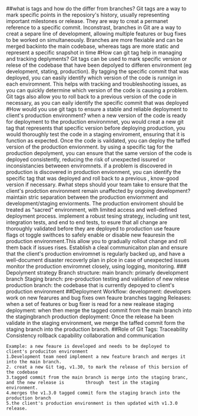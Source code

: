 ##what is tags and how do the differ from branches?
    Git tags are a way to mark specific points in the reposiory's history, usually representing important milestones or release. They are way to creat a permanet reference to a specific commit.
    Inconstrast, branches in Git are a way to creat a separe line of development, allowing multiple features or bug fixes to be worked on simultaneously. Branches are more flexiable and can be merged backinto the main codebase, whereas tags are more static and represent a specific snapshot in time
#How can git tag help in managing and tracking deplyments?
    Git tags can be used to mark specific version or relese of the codebase that have been depolyed to differen environment (eg development, stating, production).
    By tagging the specific commit that was deployed, you can easily identify which version of the code is runnign in each enviromnent. This helps with tracking and troubleshooting issues, as you can quickly determine which version of the code is causing a problem.
    Git tags also allow you to roll back to a previous version of the code in necessary, as you can eaily identify the specific commit that was deployed
#How would you use git tags to ensure a stable and reliable deployment to client's production environment?
    when a new version of the code is ready for deployment to the production environmnet, you would creat a new git tag that represents that specific version
    before deploying production, you would thoroughly test the code in a staging enviroment, ensuring that it is function as expected. Once the code is vaildated, you can deploy the taffed version of the production envionment.
    by using a specific tag for the production depolyment, you can ensure that the same version of the code is deployed consistently, reducing the risk of unexpected issured or inconsistancies betweeen enviromnets. 
    if a problem is discovered in production is discovered in production envionment, you can identify the specific tag that was deployed and roll back to a previous , know-good version if necessary.
#what steps should your team take to ensure that the client's prodction environment remain unaffected by ongoing development?
    maintain stric separation between the production enviornment and development/staging enviorments. The production enviroment should be treated as "sacred" environment, with limited access and well-defined deployment process.
    implement a robust tesing strategy, including unit test, integration tests, and end to end tests, to esure that all change are thoroughly validated before they are deployed to production
    use feaure flags ot toggle swithces to safely enable or disable new feauresin the production environment.This allow you to gradually rollout change and roll them back if issues rises.
    Establish a cleal communicaiton plan and ensure that the client's production enviromnet is regularly backed up, and have a well-document disaster recoverly plan in plce in case of unexpected issues
    monitor the production enviromnet closely, using logging, monitoring. 
    ###    Depolyment strategy 
     Branch  structure:
        main branch: primarly development branch
        Staging branch: pre-production testing and validation of new relese
        production branch: the codebase that is currently depoyed to client's production environment
    ##Deployment Workflow:
        development: developers work on new fearures and bug fixes own feaure branches
        tagging Releases: when a set of features or bug fixer is read for a new realease
        staging deployment: when then merge the tagged commit from the main branch into the stagingbranch
        production deployment: Once the release ha been validate in the staging environment, we merge the taffed commit form the staging branch into the production branch.
    ##Role of Git Tags:
        Traceability
        Consistency
        rollback capability
        collaboration and communication

    Example: a new feaure is developed and needs to be deployed to client's produciton environment
    1.Development team need implement a new feature branch and merges it into the main branch.
    2. creat a new Git tag, v1.30, to mark the release of this bersion of the codebase
    3.tagged commit from the main branch is merge into the staging branc, and the new release is        through  test in the staging environment.
    4.merges the v1.3.0 tagged commit form the staging branch into the production branch
    5.the client's production environment is then updated with v1.3.0 release.
